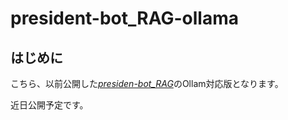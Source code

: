 # president-bot_RAG-ollama

## はじめに
こちら、以前公開した[*presiden-bot_RAG*](https://github.com/SakutoHata/president-bot_RAG)のOllam対応版となります。

近日公開予定です。
